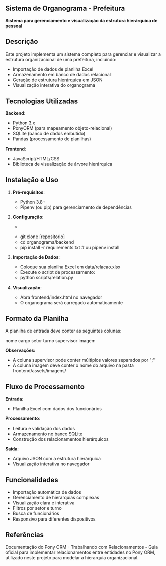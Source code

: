 ## Sistema de Organograma - Prefeitura

**Sistema para gerenciamento e visualização da estrutura hierárquica de pessoal**

## Descrição

Este projeto implementa um sistema completo para gerenciar e visualizar a estrutura organizacional de uma prefeitura, incluindo:

- Importação de dados de planilha Excel
- Armazenamento em banco de dados relacional
- Geração de estrutura hierárquica em JSON
- Visualização interativa do organograma

## Tecnologias Utilizadas

 **Backend**:
  - Python 3.x
  - PonyORM (para mapeamento objeto-relacional)
  - SQLite (banco de dados embutido)
  - Pandas (processamento de planilhas)

 **Frontend**:
  - JavaScript/HTML/CSS
  - Biblioteca de visualização de árvore hierárquica

## Instalação e Uso

1. **Pré-requisitos**:
   - Python 3.8+
   - Pipenv (ou pip) para gerenciamento de dependências

2. **Configuração**:
   - ```bash
   - git clone [repositorio]
   - cd organograma/backend
   - pip install -r requirements.txt  # ou pipenv install
   
3. **Importação de Dados**:
   - Coloque sua planilha Excel em data/relacao.xlsx
   - Execute o script de processamento:
   - python scripts/relation.py

4. **Visualização**:
   - Abra frontend/index.html no navegador
   - O organograma será carregado automaticamente

## Formato da Planilha
A planilha de entrada deve conter as seguintes colunas:

nome	cargo	setor	turno	supervisor	imagem

**Observações:**
   - A coluna supervisor pode conter múltiplos valores separados por ";"
   - A coluna imagem deve conter o nome do arquivo na pasta frontend/assets/imagens/

## Fluxo de Processamento

**Entrada**: 
   - Planilha Excel com dados dos funcionários

**Processamento**:
   - Leitura e validação dos dados
   - Armazenamento no banco SQLite
   - Construção dos relacionamentos hierárquicos

**Saída**:
   - Arquivo JSON com a estrutura hierárquica
   - Visualização interativa no navegador

## Funcionalidades
   - Importação automática de dados
   - Gerenciamento de hierarquias complexas
   - Visualização clara e interativa
   - Filtros por setor e turno
   - Busca de funcionários
   - Responsivo para diferentes dispositivos

## Referências
Documentação do Pony ORM - Trabalhando com Relacionamentos - Guia oficial para implementar relacionamentos entre entidades no Pony ORM, utilizado neste projeto para modelar a hierarquia organizacional.
